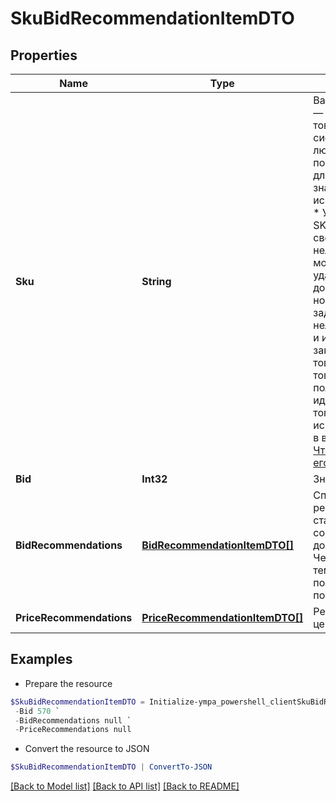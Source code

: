# SkuBidRecommendationItemDTO
## Properties

Name | Type | Description | Notes
------------ | ------------- | ------------- | -------------
**Sku** | **String** | Ваш SKU — идентификатор товара в вашей системе.  Разрешена любая последовательность длиной до 255 знаков.  Правила использования SKU:  * У каждого товара SKU должен быть свой.  * SKU товара нельзя менять — можно только удалить товар и добавить заново с новым SKU.  * Уже заданный SKU нельзя освободить и использовать заново для другого товара. Каждый товар должен получать новый идентификатор, до того никогда не использовавшийся в вашем каталоге.  [Что такое SKU и как его назначать](https://yandex.ru/support/marketplace/assortment/add/index.html#fields)  | 
**Bid** | **Int32** | Значение ставки. | 
**BidRecommendations** | [**BidRecommendationItemDTO[]**](BidRecommendationItemDTO.md) | Список рекомендованных ставок с соответствующими долями показов. Чем больше ставка, тем большую долю показов она помогает получить.  | [optional] 
**PriceRecommendations** | [**PriceRecommendationItemDTO[]**](PriceRecommendationItemDTO.md) | Рекомендованные цены. | [optional] 

## Examples

- Prepare the resource
```powershell
$SkuBidRecommendationItemDTO = Initialize-ympa_powershell_clientSkuBidRecommendationItemDTO  -Sku null `
 -Bid 570 `
 -BidRecommendations null `
 -PriceRecommendations null
```

- Convert the resource to JSON
```powershell
$SkuBidRecommendationItemDTO | ConvertTo-JSON
```

[[Back to Model list]](../README.md#documentation-for-models) [[Back to API list]](../README.md#documentation-for-api-endpoints) [[Back to README]](../README.md)

